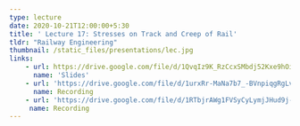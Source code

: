 ```yaml
---
type: lecture
date: 2020-10-21T12:00:00+5:30
title: ' Lecture 17: Stresses on Track and Creep of Rail'
tldr: "Railway Engineering"
thumbnail: /static_files/presentations/lec.jpg
links: 
    - url: https://drive.google.com/file/d/1QvqIz9K_RzCcxSMbdj52Kxe9hOiq-JPv/view?usp=sharing
      name: 'Slides'
    - url: 'https://drive.google.com/file/d/1urxRr-MaNa7b7_-BVnpiqgRgLvee_tPv/view?usp=sharing'
      name: Recording
    - url: 'https://drive.google.com/file/d/1RTbjrAWg1FVSyCyLymjJHud9j-nDcFM7/view?usp=sharing'
     name: Recording
---
```

